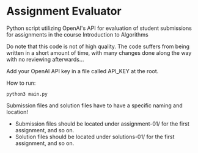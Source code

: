 # Assignment Evaluator
Python script utilizing OpenAI's API for evaluation of student submissions for assignments in the course Introduction to Algorithms

Do note that this code is not of high quality. The code suffers from being written in a short amount of time, with many changes done along the way with no reviewing afterwards...

Add your OpenAI API key in a file called API_KEY at the root.

How to run:
```
python3 main.py
```

Submission files and solution files have to have a specific naming and location!
- Submission files should be located under assignment-01/ for the first assignment, and so on.
- Solution files should be located under solutions-01/ for the first assignment, and so on.
